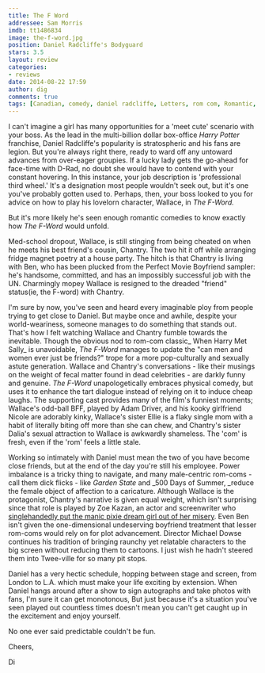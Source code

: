 ```yaml
---
title: The F Word
addressee: Sam Morris
imdb: tt1486834
image: the-f-word.jpg
position: Daniel Radcliffe's Bodyguard
stars: 3.5
layout: review 
categories: 
- reviews
date: 2014-08-22 17:59
author: dig
comments: true
tags: [Canadian, comedy, daniel radcliffe, Letters, rom com, Romantic, Romantic Comedy, Zoe Kazan]
---
```


I can't imagine a girl has many opportunities for a 'meet cute' scenario with your boss. As the lead in the multi-billion dollar box-office _Harry Potter_ franchise, Daniel Radcliffe's popularity is stratospheric and his fans are legion. But you're always right there, ready to ward off any untoward advances from over-eager groupies. If a lucky lady gets the go-ahead for face-time with D-Rad, no doubt she would have to contend with your constant hovering. In this instance, your job description is 'professional third wheel.' It's a designation most people wouldn't seek out, but it's one you've probably gotten used to. Perhaps, then, your boss looked to you for advice on how to play his lovelorn character, Wallace, in _The F-Word._

But it's more likely he's seen enough romantic comedies to know exactly how _The F-Word_ would unfold.

Med-school dropout, Wallace, is still stinging from being cheated on when he meets his best friend's cousin, Chantry. The two hit it off while arranging fridge magnet poetry at a house party. The hitch is that Chantry is living with Ben, who has been plucked from the Perfect Movie Boyfriend sampler: he's handsome, committed, and has an impossibly successful job with the UN. Charmingly mopey Wallace is resigned to the dreaded "friend" status(ie, the F-word) with Chantry. 

I'm sure by now, you've seen and heard every imaginable ploy from people trying to get close to Daniel. But maybe once and awhile, despite your world-weariness, someone manages to do something that stands out. That's how I felt watching Wallace and Chantry fumble towards the inevitable. Though the obvious nod to rom-com classic_ When Harry Met Sally_ is unavoidable, _The F-Word_ manages to update the "can men and women ever just be friends?" trope for a more pop-culturally and sexually astute generation. Wallace and Chantry's conversations - like their musings on the weight of fecal matter found in dead celebrities - are darkly funny and genuine. _The F-Word_ unapologetically embraces physical comedy, but uses it to enhance the tart dialogue instead of relying on it to induce cheap laughs. The supporting cast provides many of the film's funniest moments; Wallace's odd-ball BFF, played by Adam Driver, and his kooky girlfriend Nicole are adorably kinky, Wallace's sister Ellie is a flaky single mom with a habit of literally biting off more than she can chew, and Chantry's sister Dalia's sexual attraction to Wallace is awkwardly shameless. The 'com' is fresh, even if the 'rom' feels a little stale. 

Working so intimately with Daniel must mean the two of you have become close friends, but at the end of the day you're still his employee. Power imbalance is a tricky thing to navigate, and many male-centric rom-coms - call them dick flicks - like _Garden State_ and _500 Days of Summer, _reduce the female object of affection to a caricature. Although Wallace is the protagonist, Chantry's narrative is given equal weight, which isn't surprising since that role is played by Zoe Kazan, an actor and screenwriter who [singlehandedly put the manic pixie dream girl out of her misery][3]. Even Ben isn't given the one-dimensional undeserving boyfriend treatment that lesser rom-coms would rely on for plot advancement. Director Michael Dowse continues his tradition of bringing raunchy yet relatable characters to the big screen without reducing them to cartoons. I just wish he hadn't steered them into Twee-ville for so many pit stops.

   [3]: http://flavorwire.com/312043/does-ruby-sparks-kill-the-manic-pixie-dream-girl

Daniel has a very hectic schedule, hopping between stage and screen, from London to L.A. which must make your life exciting by extension. When Daniel hangs around after a show to sign autographs and take photos with fans, I'm sure it can get monotonous, But just because it's a situation you've seen played out countless times doesn't mean you can't get caught up in the excitement and enjoy yourself.

No one ever said predictable couldn't be fun.

Cheers,

Di